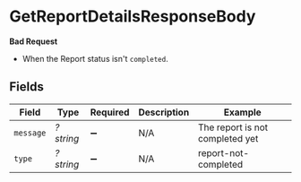 # GetReportDetailsResponseBody

**Bad Request**
- When the Report status isn't `completed`.



## Fields

| Field                           | Type                            | Required                        | Description                     | Example                         |
| ------------------------------- | ------------------------------- | ------------------------------- | ------------------------------- | ------------------------------- |
| `message`                       | *?string*                       | :heavy_minus_sign:              | N/A                             | The report is not completed yet |
| `type`                          | *?string*                       | :heavy_minus_sign:              | N/A                             | report-not-completed            |